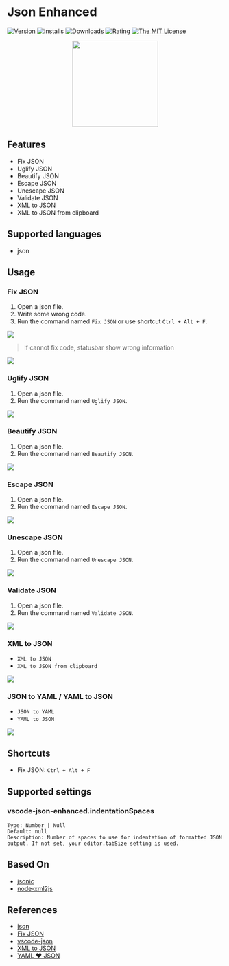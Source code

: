 # Json Enhanced

[![Version](https://img.shields.io/visual-studio-marketplace/v/quanzaiyu.vscode-json-enhanced?style=flat-square&logo=visual-studio-code)](https://marketplace.visualstudio.com/items?itemName=quanzaiyu.vscode-json-enhanced)
![Installs](https://img.shields.io/visual-studio-marketplace/i/quanzaiyu.vscode-json-enhanced?style=flat-square)
![Downloads](https://img.shields.io/visual-studio-marketplace/d/quanzaiyu.vscode-json-enhanced?style=flat-square)
![Rating](https://img.shields.io/visual-studio-marketplace/r/quanzaiyu.vscode-json-enhanced?style=flat-square)
[![The MIT License](https://img.shields.io/badge/license-MIT-orange.svg?style=flat-square)](http://opensource.org/licenses/MIT)

<div align="center">
<img src="./images/icon.png" width='200'/>
</div>

## Features

- Fix JSON
- Uglify JSON
- Beautify JSON
- Escape JSON
- Unescape JSON
- Validate JSON
- XML to JSON
- XML to JSON from clipboard

## Supported languages

- json

## Usage

### **Fix JSON**

1. Open a json file.
2. Write some wrong code.
3. Run the command named `Fix JSON` or use shortcut `Ctrl + Alt + F`.

![](./doc/images/001.gif)

> If cannot fix code, statusbar show wrong information

![](./doc/images/002.gif)

### **Uglify JSON**

1. Open a json file.
2. Run the command named `Uglify JSON`.

![](./doc/images/003.gif)

### **Beautify JSON**

1. Open a json file.
2. Run the command named `Beautify JSON`.

![](./doc/images/004.gif)

### **Escape JSON**

1. Open a json file.
2. Run the command named `Escape JSON`.

![](./doc/images/005.gif)

### **Unescape JSON**

1. Open a json file.
2. Run the command named `Unescape JSON`.

![](./doc/images/006.gif)

### **Validate JSON**

1. Open a json file.
2. Run the command named `Validate JSON`.

![](./doc/images/007.gif)

### **XML to JSON**

- `XML to JSON`
- `XML to JSON from clipboard`

![](./doc/images/008.gif)

### **JSON to YAML** / **YAML to JSON**

- `JSON to YAML`
- `YAML to JSON`

![](./doc/images/009.gif)

## Shortcuts

- Fix JSON: `Ctrl + Alt + F`

## Supported settings

### vscode-json-enhanced.indentationSpaces

```
Type: Number | Null
Default: null
Description: Number of spaces to use for indentation of formatted JSON output. If not set, your editor.tabSize setting is used.
```

## Based On

- [jsonic](https://github.com/rjrodger/jsonic)
- [node-xml2js](https://github.com/Leonidas-from-XIV/node-xml2js)

## References

- [json](https://marketplace.visualstudio.com/items?itemName=ZainChen.json)
- [Fix JSON](https://marketplace.visualstudio.com/items?itemName=oliversturm.fix-json)
- [vscode-json](https://marketplace.visualstudio.com/items?itemName=andyyaldoo.vscode-json)
- [XML to JSON](https://marketplace.visualstudio.com/items?itemName=quanzaiyu.vscode-json-enhanced)
- [YAML ❤️ JSON](https://marketplace.visualstudio.com/items?itemName=hilleer.yaml-plus-json)
